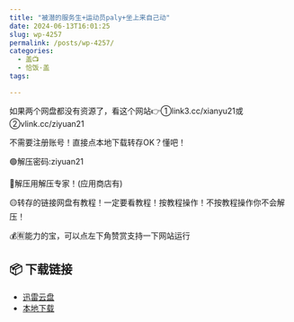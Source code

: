 ```yaml
---
title: "被潜的服务生+运动员paly+坐上来自己动"
date: 2024-06-13T16:01:25
slug: wp-4257
permalink: /posts/wp-4257/
categories:
  - 盖📺
  - 恰饭·盖
tags:

---
```


如果两个网盘都没有资源了，看这个网站👉①link3.cc/xianyu21或②vlink.cc/ziyuan21

不需要注册账号！直接点本地下载转存OK？懂吧！

🟢解压密码:ziyuan21

🔵解压用解压专家！(应用商店有)

🟡转存的链接网盘有教程！一定要看教程！按教程操作！不按教程操作你不会解压！

💰🈶能力的宝，可以点左下角赞赏支持一下网站运行

## 📦 下载链接
- [迅雷云盘](https://blziyuan21.com/pay-download/4257?key=151ee446b9&down_id=0)
- [本地下载](https://blziyuan21.com/pay-download/4257?key=151ee446b9&down_id=1)

